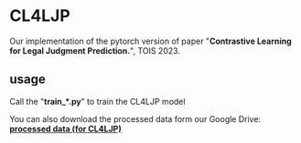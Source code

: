 # CL4LJP
Our implementation of the pytorch version of paper "**Contrastive Learning for Legal Judgment Prediction.**", TOIS 2023.

## usage
Call the "**train_\*.py**" to train the CL4LJP model

You can also download the processed data form our Google Drive: [**processed data (for CL4LJP)**](https://drive.google.com/file/d/1-RWqJxCW_agYzb-TFA2l2iB2SNfE4fR9/view?usp=share_link)
